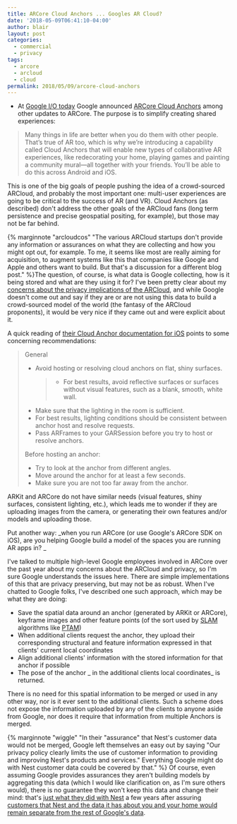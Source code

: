 ```yaml
---
title: ARCore Cloud Anchors ... Googles AR Cloud?
date: '2018-05-09T06:41:10-04:00'
author: blair
layout: post
categories:
  - commercial
  - privacy
tags:
  - arcore
  - arcloud
  - cloud
permalink: 2018/05/09/arcore-cloud-anchors
---
```

* At [Google I/O today](https://events.google.com/io/) Google announced [ARCore Cloud Anchors](https://www.blog.google/products/google-vr/experience-augmented-reality-together-new-updates-arcore/) among other updates to ARCore.  The purpose is to simplify creating shared experiences:

> Many things in life are better when you do them with other people. That’s true of AR too, which is why we’re introducing a capability called Cloud Anchors that will enable new types of collaborative AR experiences, like redecorating your home, playing games and painting a community mural—all together with your friends. You’ll be able to do this across Android and iOS.

This is one of the big goals of people pushing the idea of a crowd-sourced ARCloud, and probably the most important one:  multi-user experiences are going to be critical to the success of AR (and VR).  Cloud Anchors (as described) don't address the other goals of the ARCloud fans (long term persistence and precise geospatial positing, for example), but those may not be far behind.

{% marginnote "arcloudcos" "The various ARCloud startups don't provide any information or assurances on what they are collecting and how you might opt out, for example. To me, it seems like most are really aiming for acquisition, to augment systems like this that companies like Google and Apple and others want to build.  But that's a discussion for a different blog post." %}The question, of course, is what data is Google collecting, how is it being stored and what are they using it for?  I've been pretty clear about my [concerns about the privacy implications of the ARCloud](/2018/03/13/webxr-reflecting-on-the-needs-for-real-ar-on-the-web/), and while Google doesn't come out and say if they are or are not using this data to build a crowd-sourced model of the world (the fantasy of the ARCloud proponents), it would be very nice if they came out and were explicit about it.

A quick reading of [their Cloud Anchor documentation for iOS](https://developers.google.com/ar/develop/ios/cloud-anchors-developer-guide-ios) points to some concerning recommendations:

> General
>
> * Avoid hosting or resolving cloud anchors on flat, shiny surfaces.
>   > * For best results, avoid reflective surfaces or surfaces without visual features, such as a blank, smooth, white wall.
> * Make sure that the lighting in the room is sufficient.
> * For best results, lighting conditions should be consistent between anchor host and resolve requests.
> * Pass ARFrames to your GARSession before you try to host or resolve anchors.
>
> Before hosting an anchor:
>
> * Try to look at the anchor from different angles.
> * Move around the anchor for at least a few seconds.
> * Make sure you are not too far away from the anchor.

ARKit and ARCore do not have similar needs (visual features, shiny surfaces, consistent lighting, etc.), which leads me to wonder if they are uploading images from the camera, or generating their own features and/or models and uploading those.  

Put another way:  _when you run ARCore (or use Google's ARCore SDK on iOS), are you helping Google build a model of the spaces you are running AR apps in? _

I've talked to multiple high-level Google employees involved in ARCore over the past year about my concerns about the ARCloud and privacy, so I'm sure Google understands the issues here.  There are simple implementations of this that are privacy preserving, but may not be as robust. When I've chatted to Google folks, I've described one such approach, which may be what they are doing:

* Save the spatial data around an anchor (generated by ARKit or ARCore), keyframe images and other feature points (of the sort used by [SLAM](https://en.wikipedia.org/wiki/Simultaneous_localization_and_mapping) algorithms like [PTAM](http://www.robots.ox.ac.uk/~gk/PTAM/))
* When additional clients request the anchor, they upload their corresponding structural and feature information expressed in that clients' current local coordinates
* Align additional clients' information with the stored information for that anchor if possible
* The pose of the anchor _ in the additional clients local coordinates_ is returned.

There is no need for this spatial information to be merged or used in any other way, nor is it ever sent to the additional clients. Such a scheme does not expose the information uploaded by any of the clients to anyone aside from Google, nor does it require that information from multiple Anchors is merged.  

{% marginnote "wiggle" "In their \"assurance\" that Nest's customer data would not be merged, Google left themselves an easy out by saying \"Our privacy policy clearly limits the use of customer information to providing and improving Nest's products and services.\" Everything Google might do with Nest customer data could be covered by that." %} Of course, even assuming Google provides assurances they aren't building models by aggregating this data (which I would like clarification on, as I'm sure others would), there is no guarantee they won't keep this data and change their mind:  that's [just what they did with Nest](https://www.blog.google/topics/hardware/nest-join-forces-googles-hardware-team/) a few years after assurin[g customers that Nest and the data it has about you and your home would remain separate from the rest of Google's data](https://nest.com/blog/2014/01/13/nest-google-and-you/).
